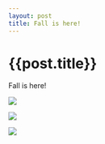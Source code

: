 ```yaml
---
layout: post
title: Fall is here!
--- 
```




 {{post.title}}
======================================================




<p><p>Fall is here!</p></p><p></p><img src="http://38.media.tumblr.com/cc67841e0154fb7e1a697a096a4e5b87/tumblr_ndnl39M2ze1rpvtsjo1_1280.jpg"><p></p><img src="http://33.media.tumblr.com/e4bc0a633ad8aa978526d7093a45897b/tumblr_ndnl39M2ze1rpvtsjo2_1280.jpg"><p></p><img src="http://33.media.tumblr.com/daf68a2498b63c8a102ce3bc9eed2320/tumblr_ndnl39M2ze1rpvtsjo3_1280.jpg">